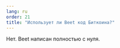 ```yaml
---
lang: ru
order: 21
title: "Использует ли Beet код Биткоина?"
---
```


Нет. Beet написан полностью с нуля.
